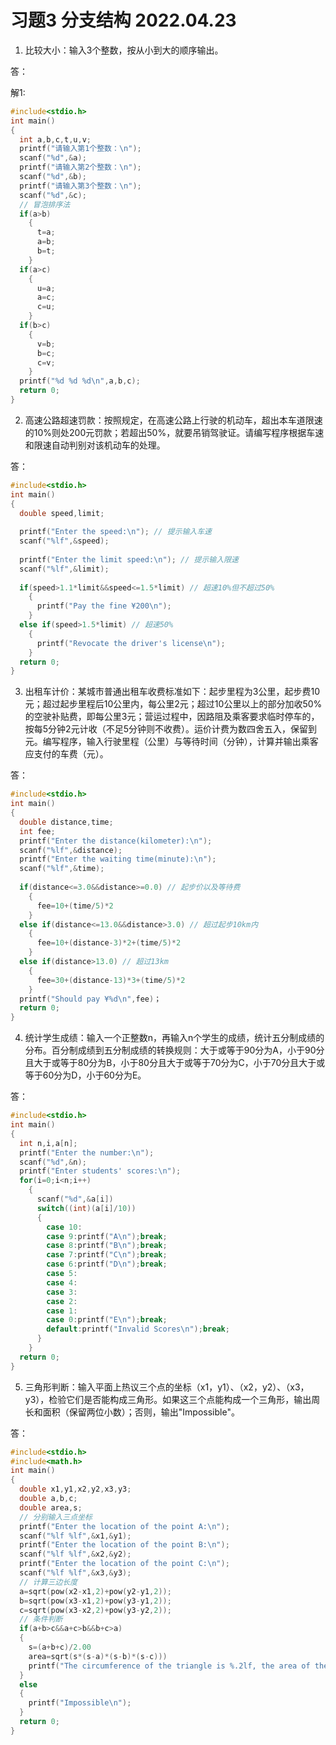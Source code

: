 # 习题3 分支结构 2022.04.23

1. 比较大小：输入3个整数，按从小到大的顺序输出。

答：

解1:

```C
#include<stdio.h>
int main()
{
  int a,b,c,t,u,v;
  printf("请输入第1个整数：\n");
  scanf("%d",&a);
  printf("请输入第2个整数：\n");
  scanf("%d",&b);
  printf("请输入第3个整数：\n");
  scanf("%d",&c);
  // 冒泡排序法
  if(a>b)
    {
      t=a;
      a=b;
      b=t;
    }
  if(a>c)
    {
      u=a;
      a=c;
      c=u;
    }
  if(b>c)
    {
      v=b;
      b=c;
      c=v;
    }
  printf("%d %d %d\n",a,b,c);
  return 0;
}
```

2. 高速公路超速罚款：按照规定，在高速公路上行驶的机动车，超出本车道限速的10%则处200元罚款；若超出50%，就要吊销驾驶证。请编写程序根据车速和限速自动判别对该机动车的处理。

答：

```C
#include<stdio.h>
int main()
{
  double speed,limit;
  
  printf("Enter the speed:\n"); // 提示输入车速
  scanf("%lf",&speed);
  
  printf("Enter the limit speed:\n"); // 提示输入限速
  scanf("%lf",&limit);
  
  if(speed>1.1*limit&&speed<=1.5*limit) // 超速10%但不超过50%
    {
      printf("Pay the fine ¥200\n");
    }
  else if(speed>1.5*limit) // 超速50%
    {
      printf("Revocate the driver's license\n");
    }
  return 0;
}
```

3. 出租车计价：某城市普通出租车收费标准如下：起步里程为3公里，起步费10元；超过起步里程后10公里内，每公里2元；超过10公里以上的部分加收50%的空驶补贴费，即每公里3元；营运过程中，因路阻及乘客要求临时停车的，按每5分钟2元计收（不足5分钟则不收费）。运价计费为数四舍五入，保留到元。编写程序，输入行驶里程（公里）与等待时间（分钟），计算并输出乘客应支付的车费（元）。

答：

```C
#include<stdio.h>
int main()
{
  double distance,time;
  int fee;
  printf("Enter the distance(kilometer):\n");
  scanf("%lf",&distance);
  printf("Enter the waiting time(minute):\n");
  scanf("%lf",&time);
  
  if(distance<=3.0&&distance>=0.0) // 起步价以及等待费
    {
      fee=10+(time/5)*2
    }
  else if(distance<=13.0&&distance>3.0) // 超过起步10km内
    {
      fee=10+(distance-3)*2+(time/5)*2
    }
  else if(distance>13.0) // 超过13km
    {
      fee=30+(distance-13)*3+(time/5)*2
    }
  printf("Should pay ¥%d\n",fee)；
  return 0;
}
```

4. 统计学生成绩：输入一个正整数n，再输入n个学生的成绩，统计五分制成绩的分布。百分制成绩到五分制成绩的转换规则：大于或等于90分为A，小于90分且大于或等于80分为B，小于80分且大于或等于70分为C，小于70分且大于或等于60分为D，小于60分为E。

答：

```C
#include<stdio.h>
int main()
{
  int n,i,a[n];
  printf("Enter the number:\n");
  scanf("%d",&n);
  printf("Enter students' scores:\n");
  for(i=0;i<n;i++)
    {
      scanf("%d",&a[i])
      switch((int)(a[i]/10))
      {
        case 10:
        case 9:printf("A\n");break;
        case 8:printf("B\n");break;
        case 7:printf("C\n");break;
        case 6:printf("D\n");break;
        case 5:
        case 4:
        case 3:
        case 2:
        case 1:
        case 0:printf("E\n");break;
        default:printf("Invalid Scores\n");break;
      }
    }
  return 0;
}
```

5. 三角形判断：输入平面上热议三个点的坐标（x1，y1）、（x2，y2）、（x3，y3），检验它们是否能构成三角形。如果这三个点能构成一个三角形，输出周长和面积（保留两位小数）；否则，输出"Impossible"。

答：

```C
#include<stdio.h>
#include<math.h>
int main()
{
  double x1,y1,x2,y2,x3,y3;
  double a,b,c;
  double area,s;
  // 分别输入三点坐标
  printf("Enter the location of the point A:\n");
  scanf("%lf %lf",&x1,&y1);
  printf("Enter the location of the point B:\n");
  scanf("%lf %lf",&x2,&y2);
  printf("Enter the location of the point C:\n");
  scanf("%lf %lf",&x3,&y3);
  // 计算三边长度
  a=sqrt(pow(x2-x1,2)+pow(y2-y1,2));
  b=sqrt(pow(x3-x1,2)+pow(y3-y1,2));
  c=sqrt(pow(x3-x2,2)+pow(y3-y2,2));
  // 条件判断
  if(a+b>c&&a+c>b&&b+c>a)
  {
    s=(a+b+c)/2.00
    area=sqrt(s*(s-a)*(s-b)*(s-c)))
    printf("The circumference of the triangle is %.2lf, the area of the triangle is %.2lf.\n",s,area);
  }
  else
  {
    printf("Impossible\n");
  }
  return 0;
}
```
